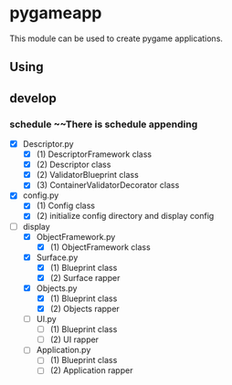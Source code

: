 # pygameapp
This module can be used to create pygame applications.


## Using


## develop

### schedule ~~There is schedule appending
 - [x] Descriptor.py
   - [x] (1) DescriptorFramework class
   - [x] (2) Descriptor class
   - [x] (2) ValidatorBlueprint class
   - [x] (3) ContainerValidatorDecorator class
 - [x] config.py
   - [x] (1) Config class
   - [x] (2) initialize config directory and display config
 - [ ] display
   - [x] ObjectFramework.py
     - [x] (1) ObjectFramework class
   - [x] Surface.py
     - [x] (1) Blueprint class
     - [x] (2) Surface rapper
   - [x] Objects.py
     - [x] (1) Blueprint class
     - [x] (2) Objects rapper
   - [ ] UI.py
     - [ ] (1) Blueprint class
     - [ ] (2) UI rapper
   - [ ] Application.py
     - [ ] (1) Blueprint class
     - [ ] (2) Application rapper
